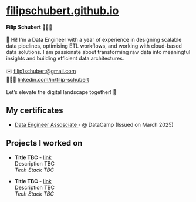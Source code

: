 </head>
<body>
<div class="container-lg px-3 my-5 markdown-body">
<h1><a href="https://filipschubert.github.io/">filipschubert.github.io</a></h1>
<p><strong>Filip Schubert 👨🏼‍💻</strong>
<br /> <br />
👋 Hi! I'm a Data Engineer with a year of experience in designing scalable data pipelines, optimising ETL workflows, and working with cloud-based data solutions. I am passionate about transforming raw data into meaningful insights and building efficient data architectures.
<br /> <br />
✉️ <a href="mailto:filip1schubert@gmail.com">filip1schubert@gmail.com</a>
<br />
👨🏼‍💼 <a href="https://linkedin.com/in/filip-schubert">linkedin.com/in/filip-schubert</a>
<br /> <br />
Let’s elevate the digital landscape together! 🚀</p>

<h2 id="my-certificates">My certificates</h2>

<ul>
  <li><a href="https://www.datacamp.com/certificate/DEA0017776962365">Data Engineer Assosciate </a> - @ DataCamp</strong> (Issued on March 2025)</li>
</ul>

<h2 id="projects-i-worked-on">Projects I worked on</h2>

<ul>
  <li>
    <p><strong>Title TBC</strong> - <a href="https://www.pearson.com/languages/test-takers/pearson-english-international-certificate.html">link</a><br />
Description TBC<br />
<em>Tech Stack TBC</em></p>
  </li>
  <li>
    <p><strong>Title TBC</strong> - <a href="https://withcl.com/">link</a><br />
Description TBC</a><br />
<em>Tech Stack TBC</em></p>
  </li>
</ul>

